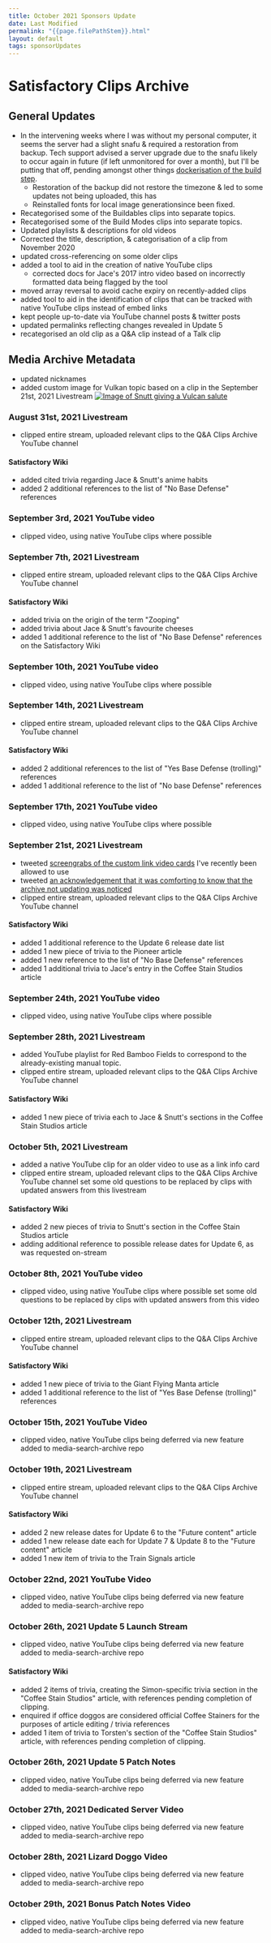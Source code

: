 ```yaml
---
title: October 2021 Sponsors Update
date: Last Modified
permalink: "{{page.filePathStem}}.html"
layout: default
tags: sponsorUpdates
---
```

# Satisfactory Clips Archive

## General Updates
* In the intervening weeks where I was without my personal computer, it seems the server had a slight snafu & required a restoration from backup. Tech support advised a server upgrade due to the snafu likely to occur again in future (if left unmonitored for over a month), but I'll be putting that off, pending amongst other things [dockerisation of the build step](https://github.com/Satisfactory-Clips-Archive/Media-Search-Archive/issues/8).
	* Restoration of the backup did not restore the timezone & led to some updates not being uploaded, this has
	* Reinstalled fonts for local image generationsince been fixed.
* Recategorised some of the Buildables clips into separate topics.
* Recategorised some of the Build Modes clips into separate topics.
* Updated playlists & descriptions for old videos
* Corrected the title, description, & categorisation of a clip from November 2020
* updated cross-referencing on some older clips
* added a tool to aid in the creation of native YouTube clips
	* corrected docs for Jace's 2017 intro video based on incorrectly formatted data being flagged by the tool
* moved array reversal to avoid cache expiry on recently-added clips
* added tool to aid in the identification of clips that can be tracked with native YouTube clips instead of embed links
* kept people up-to-date via YouTube channel posts & twitter posts
* updated permalinks reflecting changes revealed in Update 5
* recategorised an old clip as a Q&A clip instead of a Talk clip

## Media Archive Metadata
* updated nicknames
* added custom image for Vulkan topic based on a clip in the September 21st, 2021 Livestream [![Image of Snutt giving a Vulcan salute](https://i.img.archive.satisfactory.video/content//topics/technology/vulkan.webp)](https://archive.satisfactory.video/topics/technology/vulkan/)

### August 31st, 2021 Livestream
- clipped entire stream, uploaded relevant clips to the Q&A Clips Archive YouTube channel

#### Satisfactory Wiki
- added cited trivia regarding Jace & Snutt's anime habits
- added 2 additional references to the list of "No Base Defense" references

### September 3rd, 2021 YouTube video
- clipped video, using native YouTube clips where possible

### September 7th, 2021 Livestream
- clipped entire stream, uploaded relevant clips to the Q&A Clips Archive YouTube channel

#### Satisfactory Wiki
- added trivia on the origin of the term "Zooping"
- added trivia about Jace & Snutt's favourite cheeses
- added 1 additional reference to the list of "No Base Defense" references on the Satisfactory Wiki

### September 10th, 2021 YouTube video
- clipped video, using native YouTube clips where possible

### September 14th, 2021 Livestream
- clipped entire stream, uploaded relevant clips to the Q&A Clips Archive YouTube channel

#### Satisfactory Wiki
- added 2 additional references to the list of "Yes Base Defense (trolling)" references
- added 1 additional reference to the list of "No base Defense" references

### September 17th, 2021 YouTube video
- clipped video, using native YouTube clips where possible

### September 21st, 2021 Livestream
- tweeted [screengrabs of the custom link video cards](https://twitter.com/SignpostMarv/status/1449515838235680777) I've recently been allowed to use
- tweeted [an acknowledgement that it was comforting to know that the archive not updating was noticed](https://twitter.com/SignpostMarv/status/1449850035538219019)
- clipped entire stream, uploaded relevant clips to the Q&A Clips Archive YouTube channel

#### Satisfactory Wiki
- added 1 additional reference to the Update 6 release date list
- added 1 new piece of trivia to the Pioneer article
- added 1 new reference to the list of "No Base Defense" references
- added 1 additional trivia to Jace's entry in the Coffee Stain Studios article

### September 24th, 2021 YouTube video
- clipped video, using native YouTube clips where possible

### September 28th, 2021 Livestream
- added YouTube playlist for Red Bamboo Fields to correspond to the already-existing manual topic.
- clipped entire stream, uploaded relevant clips to the Q&A Clips Archive YouTube channel

#### Satisfactory Wiki
- added 1 new piece of trivia each to Jace & Snutt's sections in the Coffee Stain Studios article

### October 5th, 2021 Livestream
- added a native YouTube clip for an older video to use as a link info card
- clipped entire stream, uploaded relevant clips to the Q&A Clips Archive YouTube channel
set some old questions to be replaced by clips with updated answers from this livestream

#### Satisfactory Wiki
- added 2 new pieces of trivia to Snutt's section in the Coffee Stain Studios article
- adding additional reference to possible release dates for Update 6, as was requested on-stream

### October 8th, 2021 YouTube video
- clipped video, using native YouTube clips where possible
set some old questions to be replaced by clips with updated answers from this video

### October 12th, 2021 Livestream
- clipped entire stream, uploaded relevant clips to the Q&A Clips Archive YouTube channel

#### Satisfactory Wiki
- added 1 new piece of trivia to the Giant Flying Manta article
- added 1 additional reference to the list of "Yes Base Defense (trolling)" references

### October 15th, 2021 YouTube Video
- clipped video, native YouTube clips being deferred via new feature added to media-search-archive repo

### October 19th, 2021 Livestream
- clipped entire stream, uploaded relevant clips to the Q&A Clips Archive YouTube channel

#### Satisfactory Wiki
- added 2 new release dates for Update 6 to the "Future content" article
- added 1 new release date each for Update 7 & Update 8 to the "Future content" article
- added 1 new item of trivia to the Train Signals article

### October 22nd, 2021 YouTube Video
- clipped video, native YouTube clips being deferred via new feature added to media-search-archive repo

### October 26th, 2021 Update 5 Launch Stream
- clipped video, native YouTube clips being deferred via new feature added to media-search-archive repo

#### Satisfactory Wiki
- added 2 items of trivia, creating the Simon-specific trivia section in the "Coffee Stain Studios" article, with references pending completion of clipping.
- enquired if office doggos are considered official Coffee Stainers for the purposes of article editing / trivia references
- added 1 item of trivia to Torsten's section of the "Coffee Stain Studios" article, with references pending completion of clipping.

### October 26th, 2021 Update 5 Patch Notes
- clipped video, native YouTube clips being deferred via new feature added to media-search-archive repo

### October 27th, 2021 Dedicated Server Video
- clipped video, native YouTube clips being deferred via new feature added to media-search-archive repo

### October 28th, 2021 Lizard Doggo Video
- clipped video, native YouTube clips being deferred via new feature added to media-search-archive repo

### October 29th, 2021 Bonus Patch Notes Video
- clipped video, native YouTube clips being deferred via new feature added to media-search-archive repo
